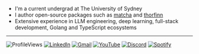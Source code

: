 - I'm a current undergrad at The University of Sydney
- I author open-source packages such as [matcha](https://github.com/abyanmajid/matcha) and [thorfinn](https://github.com/abyanmajid/thorfinn)
- Extensive experience in LLM engineering, deep learning, full-stack development, Golang and TypeScript ecosystems

---

![ProfileViews](https://komarev.com/ghpvc/?username=abyanmajid&label=views&color=blueviolet) [![LinkedIn](https://img.shields.io/badge/abyanmajid-LinkedIn-blue)](https://www.linkedin.com/in/abyanmajid/) [![Gmail](https://img.shields.io/badge/am@abydyl.net-D14836?style=flat&logo=gmail&logoColor=white)](mailto:abyan@abydyl.net) [![YouTube](https://img.shields.io/badge/Abyan%20Majid-FF0000?style=flat&logo=youtube&logoColor=white)](https://www.youtube.com/@majidabyan) [![Discord](https://img.shields.io/badge/offensiverealist-%235865F2.svg?style=flat&logo=discord&logoColor=white)](#) [![Spotify](https://img.shields.io/badge/abyan-green.svg?style=flat&logo=spotify&logoColor=black)](https://open.spotify.com/user/31gr2qg4l56w27mefamtqnataede?si=929f4731289e4da8)
